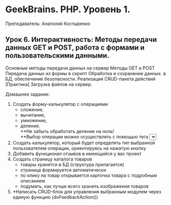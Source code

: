 # GeekBrains. PHP. Уровень 1.

Преподаватель: Анатолий Костыренко

## Урок 6. Интерактивность: Методы передачи данных GET и POST, работа с формами и пользовательскими данными.
Основные методы передачи данных на сервер Методы GET и POST Передача данных из формы в скрипт Обработка и сохранение данных. в БД, обеспечение безопасности. Реализация CRUD-пакета действий [Практика] Загрузка файлов на сервер.

Домашнее задание:

1. Создать форму-калькулятор с операциями
   * сложение, 
   * вычитание, 
   * умножение, 
   * деление.  
  **Не забыть обработать деление на ноль!  
  **Выбор операции можно осуществлять с помощью тега <select>
:
2. Создать калькулятор, который будет определять тип выбранной пользователем операции, ориентируясь на нажатую кнопку
3. Добавить функционал отзывов в имеющийся у вас проект
4. Создать страницу каталога товаров
    * товары хранятся в БД (структура прилагается)
    * страница формируется автоматически
    * по клику на товар открывается карточка товара с подробным описанием
    * подумать, как лучше всего хранить изображения товаров
5. *Написать CRUD-блок для управления выбранным модулем через единую функцию (doFeedbackAction())
